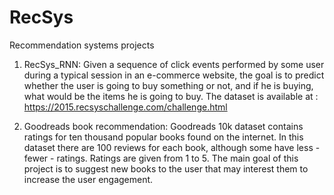 # RecSys
Recommendation systems projects
1. RecSys_RNN:
   Given a sequence of click events performed by some user during a typical session in an e-commerce website, the goal is to predict 
   whether the user is going to buy something or not, and if he is buying, what would be the items he is going to buy.
   The dataset is available at : https://2015.recsyschallenge.com/challenge.html
   
2. Goodreads book recommendation:
    Goodreads 10k dataset contains ratings for ten thousand popular books found on the internet. In this dataset there are 100 reviews for
    each book, although some have less - fewer - ratings. Ratings are given from 1 to 5. 
    The main goal of this project is to suggest new books to the user that may interest them to increase the user engagement.
